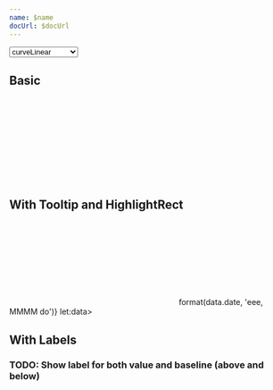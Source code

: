 ```yaml
---
name: $name
docUrl: $docUrl
---
```


<script lang="ts">
	import { scaleTime } from 'd3-scale';
	import { curveLinear, curveStepAfter, curveBumpX, curveMonotoneX } from 'd3-shape';
	import { format } from 'date-fns';
	import { Field } from 'svelte-ux';
	import { formatDate, PeriodType } from 'svelte-ux/utils/date';
	import { formatNumberAsStyle } from 'svelte-ux/utils/number';

	import Chart, { Svg } from '$lib/components/Chart.svelte';
	import Area from '$lib/components/Area.svelte';
	import AxisX from '$lib/components/AxisX.svelte';
	import AxisY from '$lib/components/AxisY.svelte';
	import Baseline from '$lib/components/Baseline.svelte';
	import HighlightRect from '$lib/components/HighlightRect.svelte';
	import HighlightLine from '$lib/components/HighlightLine.svelte';
	import Labels from '$lib/components/Labels.svelte';
	import Path from '$lib/components/Path.svelte';
	import Threshold from '$lib/components/Threshold.svelte';
	import Tooltip from '$lib/components/Tooltip.svelte';
	import TooltipItem from '$lib/components/TooltipItem.svelte';
	import TooltipSeparator from '$lib/components/TooltipSeparator.svelte';

	import Preview from '$lib/docs/Preview.svelte';
	import { createDateSeries } from '$lib/utils/genData';

	let selectedCurve = curveLinear;

	const data = createDateSeries({ min: 50, max: 100, value: 'integer', keys: ['value', 'baseline'] });
</script>

<Field label="Curve" let:id>
	<select bind:value={selectedCurve} class="text-sm w-full outline-none cursor-pointer" {id}>
		<option value={curveLinear}>curveLinear</option>
		<option value={curveStepAfter}>curveStepAfter</option>
		<option value={curveBumpX}>curveBumpX</option>
		<option value={curveMonotoneX}>curveMonotoneX</option>
	</select>
</Field>

## Basic

<Preview>
	<div class="h-[300px] p-4 border rounded">
		<Chart
			{data}
			x="date"
			xScale={scaleTime()}
			y={['value', 'baseline']}
			yDomain={[0, null]}
			yNice
			padding={{ left: 16, bottom: 24 }}
		>
			<Svg>
				<AxisY gridlines />
				<AxisX formatTick={(d) => formatDate(d, PeriodType.Day, 'short')} />
				<Baseline x y />
				<Threshold curve={selectedCurve}>
					<g
						slot="pathAbove"
						let:areaPathData
						let:clipPath
						let:linePathData
					>
						<Path pathData={linePathData} color="black" width="1.5" />
						<Area
							pathData={areaPathData}
							{clipPath}
							class="fill-green-500"
						/>
					</g>
					<g
						slot="pathBelow"
						let:areaPathData
						let:clipPath
						let:linePathData
					>
						<Path
							pathData={linePathData}
							color="black"
							width="1"
							stroke-dasharray="4"
						/>
						<Area
							pathData={areaPathData}
							{clipPath}
							class="fill-red-500"
						/>
					</g>
				</Threshold>
			</Svg>
		</Chart>
	</div>
</Preview>

## With Tooltip and HighlightRect

<Preview>
	<div class="h-[300px] p-4 border rounded">
		<Chart
			{data}
			x="date"
			xScale={scaleTime()}
			y={['value', 'baseline']}
			yDomain={[0, null]}
			yNice
			padding={{ left: 16, bottom: 24 }}
			tooltip={{ findTooltipData: 'left' }}
		>
			<Svg>
				<AxisY gridlines />
				<AxisX formatTick={(d) => formatDate(d, PeriodType.Day, 'short')} />
				<Baseline x y />
				<Threshold curve={curveStepAfter}>
					<g
						slot="pathAbove"
						let:areaPathData
						let:clipPath
						let:linePathData
					>
						<Path pathData={linePathData} color="black" width="1.5" />
						<Area
							pathData={areaPathData}
							{clipPath}
							class="fill-green-500"
						/>
					</g>
					<g
						slot="pathBelow"
						let:areaPathData
						let:clipPath
						let:linePathData
					>
						<Path
							pathData={linePathData}
							color="black"
							width="1"
							stroke-dasharray="4"
						/>
						<Area
							pathData={areaPathData}
							{clipPath}
							class="fill-red-500"
						/>
					</g>
				</Threshold>
				<HighlightRect />
			</Svg>
			<Tooltip header={data => format(data.date, 'eee, MMMM do')} let:data>
				<TooltipItem label="value" value={formatNumberAsStyle(data.value, 'integer')} />
				<TooltipItem label="baseline" value={formatNumberAsStyle(data.baseline, 'integer')} />
				<TooltipSeparator />
				<TooltipItem label="variance" value={formatNumberAsStyle(data.value - data.baseline, 'integer')} />
			</Tooltip>
		</Chart>
	</div>
</Preview>

## With Labels

### TODO: Show label for both value and baseline (above and below)

<Preview>
	<div class="h-[300px] p-4 border rounded">
		<Chart
			{data}
			x="date"
			xScale={scaleTime()}
			y={['value', 'baseline']}
			yDomain={[0, null]}
			yNice
			padding={{ left: 16, bottom: 24 }}
		>
			<Svg>
				<AxisY gridlines />
				<AxisX formatTick={(d) => formatDate(d, PeriodType.Day, 'short')} />
				<Baseline x y />
				<Threshold>
					<g
						slot="pathAbove"
						let:areaPathData
						let:clipPath
						let:linePathData
					>
						<Path pathData={linePathData} color="black" width="1.5" />
						<Area
							pathData={areaPathData}
							{clipPath}
							class="fill-green-500"
						/>
					</g>
					<g
						slot="pathBelow"
						let:areaPathData
						let:clipPath
						let:linePathData
					>
						<Path
							pathData={linePathData}
							color="black"
							width="1"
							stroke-dasharray="4"
						/>
						<Area
							pathData={areaPathData}
							{clipPath}
							class="fill-red-500"
						/>
					</g>
				</Threshold>
				<Labels format="integer" />
			</Svg>
		</Chart>
	</div>
</Preview>
